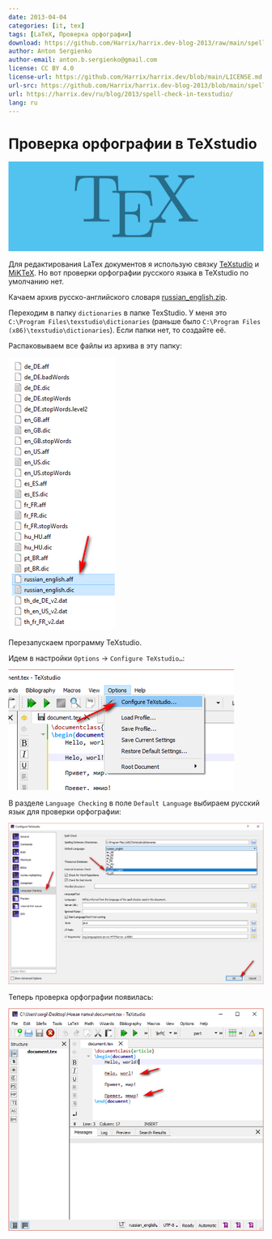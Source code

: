 ```yaml
---
date: 2013-04-04
categories: [it, tex]
tags: [LaTeX, Проверка орфографии]
download: https://github.com/Harrix/harrix.dev-blog-2013/raw/main/spell-check-in-texstudio/files/russian_english.zip
author: Anton Sergienko
author-email: anton.b.sergienko@gmail.com
license: CC BY 4.0
license-url: https://github.com/Harrix/harrix.dev/blob/main/LICENSE.md
url-src: https://github.com/Harrix/harrix.dev-blog-2013/blob/main/spell-check-in-texstudio/spell-check-in-texstudio.md
url: https://harrix.dev/ru/blog/2013/spell-check-in-texstudio/
lang: ru
---
```


# Проверка орфографии в TeXstudio

![Featured image](featured-image.svg)

Для редактирования LaTex документов я использую связку [TeXstudio](https://www.texstudio.org/) и [MiKTeX](https://miktex.org/). Но вот проверки орфографии русского языка в TeXstudio по умолчанию нет.

Качаем архив русско-английского словаря [russian_english.zip](files/russian_english.zip).

Переходим в папку `dictionaries` в папке TexStudio. У меня это `C:\Program Files\texstudio\dictionaries` (раньше было `C:\Program Files (x86)\texstudio\dictionaries`). Если папки нет, то создайте её.

Распаковываем все файлы из архива в эту папку:

![Файлы словарей](img/dictionaries.png)

Перезапускаем программу TeXstudio.

Идем в настройки `Options` → `Configure TeXstudio…`:

![Настройки программы](img/options.png)

В разделе `Language Checking` в поле `Default Language` выбираем русский язык для проверки орфографии:

![Выбор языка](img/language-checking.png)

Теперь проверка орфографии появилась:

![Подчеркивание слов с ошибками](img/result.png)
